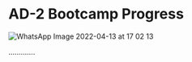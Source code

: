 # AD-2 Bootcamp Progress

![WhatsApp Image 2022-04-13 at 17 02 13](https://user-images.githubusercontent.com/70329389/163203494-cbd255c6-1834-4595-b31d-ece22a9ee6f5.jpeg)

.............

<!--

## Our Students

<table>
  <tr>
    <td align="center"><a href="https://github.com/aleynaisikdaglilar"><img src="https://avatars.githubusercontent.com/u/58865367?v=4" width="150px;" alt=""/><br /><sub><b>Aleyna Işıkdağlılar</b></sub></a><br /></td>
    <td align="center"><a href="https://github.com/aybukefirat"><img src="https://avatars.githubusercontent.com/u/66526972?v=4" width="150px;" alt=""/><br /><sub><b>Aybüke Fırata</b></sub></a><br /></td>
    <td align="center"><a href="https://github.com/aysinsahin"><img src="https://avatars.githubusercontent.com/u/102942877?v=4" width="150px;" alt=""/><br /><sub><b>Ayşin Şahin</b></sub></a><br /></td>
    <td align="center"><a href="https://github.com/bernayasarr"><img src="https://avatars.githubusercontent.com/u/103641575?v=4" width="150px;" alt=""/><br /><sub><b>Berna Yaşar</b></sub></a><br /></td>
    <td align="center"><a href="https://github.com/bestesarac"><img src="https://avatars.githubusercontent.com/u/103462183?v=4" width="150px;" alt=""/><br /><sub><b>Beste Saraç</b></sub></a><br /></td>
    <td align="center"><a href="https://github.com/betulakan"><img src="https://avatars.githubusercontent.com/u/63055084?v=4" width="150px;" alt=""/><br /><sub><b>Betül Alkan</b></sub></a><br /></td>
    <td align="center"><a href="https://github.com/beyzaaydemir"><img src="https://avatars.githubusercontent.com/u/41332762?v=4" width="150px;" alt=""/><br /><sub><b>Beyza Nur Aydemir</b></sub></a><br /></td>
  </tr>
  <tr>
    <td align="center"><a href="https://github.com/beyzanurtas"><img src="https://avatars.githubusercontent.com/u/80275416?v=4" width="150px;" alt=""/><br /><sub><b>Beyzanur Taş</b></sub></a><br /></td>
    <td align="center"><a href="https://github.com/burcaksahn"><img src="https://avatars.githubusercontent.com/u/66913803?v=4" width="150px;" alt=""/><br /><sub><b>Burçak Şahin</b></sub></a><br /></td>
    <td align="center"><a href="https://github.com/busenmir"><img src="https://avatars.githubusercontent.com/u/72807779?v=4" width="150px;" alt=""/><br /><sub><b>Buse Demir</b></sub></a><br /></td>
    <td align="center"><a href="https://github.com/busranur-erpay"><img src="https://avatars.githubusercontent.com/u/77737341?v=4" width="150px;" alt=""/><br /><sub><b>Büşranur Erpay</b></sub></a><br /></td>
    <td align="center"><a href="https://github.com/Cansu-Kose"><img src="https://avatars.githubusercontent.com/u/93200871?v=4" width="150px;" alt=""/><br /><sub><b>Cansu Köse</b></sub></a><br /></td>
    <td align="center"><a href="https://github.com/CansuSengul"><img src="https://avatars.githubusercontent.com/u/24211091?v=4" width="150px;" alt=""/><br /><sub><b>Cansu Şengül</b></sub></a><br /></td>
    <td align="center"><a href="https://github.com/NCerenyildirim"><img src="https://avatars.githubusercontent.com/u/103643989?v=4" width="150px;" alt=""/><br /><sub><b>Ceren Yıldırım</b></sub></a><br /></td>
  </tr>
   <tr>
    <td align="center"><a href="https://github.com/didemkaracaa"><img src="https://avatars.githubusercontent.com/u/44816070?v=4" width="150px;" alt=""/><br /><sub><b>Didem Karaca</b></sub></a><br /></td>
    <td align="center"><a href="https://github.com/d-zer"><img src="https://avatars.githubusercontent.com/u/53790410?v=4" width="150px;" alt=""/><br /><sub><b>Dilan Özer</b></sub></a><br /></td>
    <td align="center"><a href="https://github.com/dilayerem"><img src="https://avatars.githubusercontent.com/u/79102782?v=4" width="150px;" alt=""/><br /><sub><b>Dilay Erem Karabağ</b></sub></a><br /></td>
    <td align="center"><a href="https://github.com/eelifesraa"><img src="https://avatars.githubusercontent.com/u/61434175?v=4" width="150px;" alt=""/><br /><sub><b>Elif Esra Eker</b></sub></a><br /></td>
    <td align="center"><a href="https://github.com/yesraoz"><img src="https://avatars.githubusercontent.com/u/39194998?v=4" width="150px;" alt=""/><br /><sub><b>Esra Öz</b></sub></a><br /></td>
    <td align="center"><a href="https://github.com/feyzademirhan"><img src="https://avatars.githubusercontent.com/u/77541994?v=4" width="150px;" alt=""/><br /><sub><b>Feyza Demirhan</b></sub></a><br /></td>
    <td align="center"><a href="https://github.com/gzmcnnnn"><img src="https://avatars.githubusercontent.com/u/42353797?v=4" width="150px;" alt=""/><br /><sub><b>Gizem Can</b></sub></a><br /></td>
  </tr>
   <tr>
    <td align="center"><a href="https://github.com/humeyramercan"><img src="https://avatars.githubusercontent.com/u/61115571?v=4" width="150px;" alt=""/><br /><sub><b>Hümeyra Mercan</b></sub></a><br /></td>
    <td align="center"><a href="https://github.com/melissacorali"><img src="https://avatars.githubusercontent.com/u/55882459?v=4" width="150px;" alt=""/><br /><sub><b>Melissa Çoralı</b></sub></a><br /></td>
    <td align="center"><a href="https://github.com/ozlembasabakar"><img src="https://avatars.githubusercontent.com/u/53402156?v=4" width="150px;" alt=""/><br /><sub><b>Özlem Başabakar</b></sub></a><br /></td>
    <td align="center"><a href="https://github.com/pelsinkaplan"><img src="https://avatars.githubusercontent.com/u/48292974?v=4" width="150px;" alt=""/><br /><sub><b>Pelşin Kaplan</b></sub></a><br /></td>
    <td align="center"><a href="https://github.com/SedaNur35"><img src="https://avatars.githubusercontent.com/u/56538177?v=4" width="150px;" alt=""/><br /><sub><b>Seda Nur Önder</b></sub></a><br /></td>
    <td align="center"><a href="https://github.com/senaecelik"><img src="https://avatars.githubusercontent.com/u/48855691?v=4" width="150px;" alt=""/><br /><sub><b>Sena Ercihan Çelik</b></sub></a><br /></td>
    <td align="center"><a href="https://github.com/123Sumeyra"><img src="https://avatars.githubusercontent.com/u/41166029?v=4" width="150px;" alt=""/><br /><sub><b>Sümeyra Özuğur</b></sub></a><br /></td>
  </tr>
   <tr>
    <td align="center"><a href="https://github.com/smyy22"><img src="https://avatars.githubusercontent.com/u/96207103?v=4" width="150px;" alt=""/><br /><sub><b>Sümeyye Emre</b></sub></a><br /></td>
    <td align="center"><a href="https://github.com/SumeyyeOzkan"><img src="https://avatars.githubusercontent.com/u/34382382?v=4" width="150px;" alt=""/><br /><sub><b>Sümeyye Özkan</b></sub></a><br /></td>
    <td align="center"><a href="https://github.com/suveybesena"><img src="https://avatars.githubusercontent.com/u/85364012?v=4" width="150px;" alt=""/><br /><sub><b>Süveybe Sena Küçük</b></sub></a><br /></td>
  </tr>
… -->

